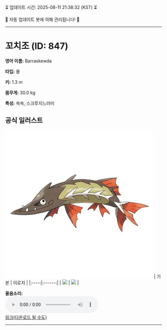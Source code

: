 
⏳ 업데이트 시간: 2025-08-11 21:38:32 (KST) ⏳

🤖 자동 업데이트 봇에 의해 관리됩니다! 🤖

---

# 꼬치조 (ID: 847)
**영어 이름:** Barraskewda

**타입:** 물

**키:** 1.3 m

**몸무게:** 30.0 kg

**특성:** 쓱쓱, 스크루지느러미

## 공식 일러스트
![](https://raw.githubusercontent.com/PokeAPI/sprites/master/sprites/pokemon/other/official-artwork/847.png)
| 기본 | 이로치 |
|:----:|:------:|
| <img src="http://play.pokemonshowdown.com/sprites/ani/barraskewda.gif" width="200"> | <img src="http://play.pokemonshowdown.com/sprites/ani-shiny/barraskewda.gif" width="200"> |

**울음소리:**<br><audio controls src="https://raw.githubusercontent.com/PokeAPI/cries/main/cries/pokemon/latest/847.ogg"></audio><br> [링크(다운로드 될 수도)](https://raw.githubusercontent.com/PokeAPI/cries/main/cries/pokemon/latest/847.ogg)


---
